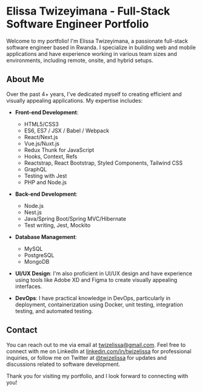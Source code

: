 # Elissa Twizeyimana - Full-Stack Software Engineer Portfolio

Welcome to my portfolio! I'm Elissa Twizeyimana, a passionate full-stack software engineer based in Rwanda. I specialize in building web and mobile applications and have experience working in various team sizes and environments, including remote, onsite, and hybrid setups.

## About Me

Over the past 4+ years, I've dedicated myself to creating efficient and visually appealing applications. My expertise includes:

- **Front-end Development**:
  - HTML5/CSS3
  - ES6, ES7 / JSX / Babel / Webpack
  - React/Next.js
  - Vue.js/Nuxt.js
  - Redux Thunk for JavaScript
  - Hooks, Context, Refs
  - Reactstrap, React Bootstrap, Styled Components, Tailwind CSS
  - GraphQL
  - Testing with Jest
  - PHP and Node.js

- **Back-end Development**:
  - Node.js
  - Nest.js
  - Java/Spring Boot/Spring MVC/Hibernate
  - Test writing, Jest, Mockito

- **Database Management**:
  - MySQL
  - PostgreSQL
  - MongoDB

- **UI/UX Design**: I'm also proficient in UI/UX design and have experience using tools like Adobe XD and Figma to create visually appealing interfaces.

- **DevOps**: I have practical knowledge in DevOps, particularly in deployment, containerization using Docker, unit testing, integration testing, and automated testing.

## Contact

You can reach out to me via email at twizelissa@gmail.com. Feel free to connect with me on LinkedIn at [linkedin.com/in/twizelissa](https://linkedin.com/in/twizelissa) for professional inquiries, or follow me on Twitter at [@twizelissa](https://twitter.com/twizelissa) for updates and discussions related to software development.

Thank you for visiting my portfolio, and I look forward to connecting with you!
